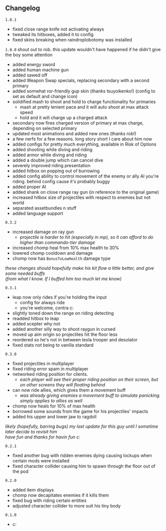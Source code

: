 ## Changelog
`1.0.1`
- fixed close range knife not activating always
- tweaked its hitboxes, added it to config
- fixed skins breaking when raindroplobotomy was installed

`1.0.0`
shout out to rob. this update wouldn't have happened if he didn't give the boy some attention
- added energy sword
- added human machine gun
- added sawed off
- added Weapon Swap specials, replacing secondary with a second primary
- added somwhat ror-friendly gup skin (thanks tsuyoikenko!) (config to set as default and change icon)
- solidified mash to shoot and hold to charge functionality for primaries
  - mash at pretty lenient pace and it will auto shoot at max attack speed
  - hold and it will charge up a charged attack
- secondary now fires charged version of primary at max charge, depending on selected primary
- updated most animations and added new ones (thanks rob!)
- a few nerfs for a few reasons. long story short I care about him now
- added configs for pretty much everything, available in Risk of Options
- added shooting while diving and riding
- added armor while diving and riding
- added a double jump which can cancel dive
- severely improved riding presentation
- added hitbox on popping out of burrowing
- added config ability to control movement of the enemy or ally AI you're riding. behind config cause it's probably buggy
- added proper AI
- added shank on close range ray gun (in reference to the original game)
- increased hitbox size of projectiles with respect to enemies but not world
- separated assetbundles n stuff
- added language support

`0.3.2`
- increased damage on ray gun
  - *projectile is harder to hit (especially in mp), so it can afford to do higher than commando-tier damage*
- increased chomp heal from 10% max health to 30%
- lowered chomp cooldown and damage
- chomp now has `BonusToLowHealth` damage type  

*these changes should hopefully make his kit flow a little better, and give some needed buffs*  
*(from what I know. If I buffed him too much let me know)*

`0.3.1`
- leap now only rides if you're holding the input 
  - config for always ride
  - you're welcome, contra c:
- slightly toned down the range on riding detecting
- readded hitbox to leap
- added scepter why not
- added another silly way to shoot raygun in cursed
- moved up aim origin so projectiles hit the floor less
- reordered so he's not in between tesla trooper and desolator
- fixed stats not being to vanilla standard

`0.3.0`
- fixed projectiles in multiplayer
- fixed riding error spam in multiplayer
- networked riding position for clients. 
  - *each player will see their proper riding position on their screen, but on other screens they will floating behind*
- can now ride allies, which gives them a movement buff
  - *was already giving enemies a movement buff to simulate panicking. simply applies to allies as well*
- chomp now heals for 10% of max health
- borrowed some sounds from the game for his projectiles' impacts
- added his upper and lower jaw to ragdoll

*likely (hopefully, barring bugs) my last update for this guy until I sometime later decide to revisit him*  
*have fun and thanks for havin fun c:*

`0.2.1`
- fixed another bug with ridden enemies dying causing lockups when certain mods were installed
- fixed character collider causing him to spawn through the floor out of the pod
  
`0.2.0`
- added item displays
- chomp now decapitates enemies if it kills them
- fixed bug with riding certain entities
- adjusted character collider to more suit his tiny body

`0.1.0`
- c: